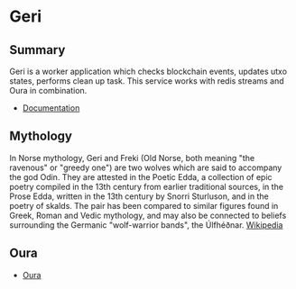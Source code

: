 # Geri

## Summary
Geri is a worker application which checks blockchain events, updates utxo states, performs clean up task.
This service works with redis streams and Oura in combination. 

* [Documentation](https://docs.drasil.io/reward-and-distribution/drasil-rewards-api/reward-information)


## Mythology
In Norse mythology, Geri and Freki (Old Norse, both meaning "the ravenous" or "greedy one") are two wolves which are said to accompany the god Odin. They are attested in the Poetic Edda, a collection of epic poetry compiled in the 13th century from earlier traditional sources, in the Prose Edda, written in the 13th century by Snorri Sturluson, and in the poetry of skalds. The pair has been compared to similar figures found in Greek, Roman and Vedic mythology, and may also be connected to beliefs surrounding the Germanic "wolf-warrior bands", the Úlfhéðnar.
[Wikipedia](https://en.wikipedia.org/wiki/Geri_and_Freki)

## Oura
- [Oura](https://github.com/txpipe/oura)